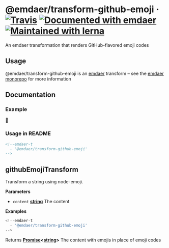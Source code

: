 <!--
  This file was generated by emdaer

  Its template can be found at .emdaer/README.emdaer.md
-->

<h1 id="-emdaer-transform-github-emoji-travis-documented-with-emdaer-maintained-with-lerna">@emdaer/transform-github-emoji · <a href="https://travis-ci.org/emdaer/emdaer/"><img src="https://img.shields.io/travis/emdaer/emdaer.svg?style=flat-square" alt="Travis"></a> <a href="https://github.com/emdaer/emdaer"><img src="https://img.shields.io/badge/📓-documented%20with%20emdaer-F06632.svg?style=flat-square" alt="Documented with emdaer"></a> <a href="https://lernajs.io/"><img src="https://img.shields.io/badge/🐉-maintained%20with%20lerna-cc00ff.svg?style=flat-square" alt="Maintained with lerna"></a></h1>
<p>An emdaer transformation that renders GitHub-flavored emoji codes</p>
<h2 id="usage">Usage</h2>
<p>@emdaer/transform-github-emoji is an <a href="https://github.com/emdaer/emdaer/">emdaer</a> transform – see the <a href="https://github.com/emdaer/emdaer/">emdaer monorepo</a> for more information</p>
<h2 id="documentation">Documentation</h2>
<h3 id="example">Example</h3>
<p>💯</p>
<h3 id="usage-in-readme">Usage in README</h3>

```md
<!--emdaer-t
  - '@emdaer/transform-github-emoji'
-->
```
<!-- Generated by documentation.js. Update this documentation by updating the source code. -->
<h2 id="githubemojitransform">githubEmojiTransform</h2>
<p>Transform a string using node-emoji.</p>
<p><strong>Parameters</strong></p>
<ul>
<li><code>content</code> <strong><a href="https://developer.mozilla.org/en-US/docs/Web/JavaScript/Reference/Global_Objects/String">string</a></strong> The content</li>
</ul>
<p><strong>Examples</strong></p>

```javascript
<!--emdaer-t
  - '@emdaer/transform-github-emoji'
-->
```
<p>Returns <strong><a href="https://developer.mozilla.org/en-US/docs/Web/JavaScript/Reference/Global_Objects/Promise">Promise</a>&lt;<a href="https://developer.mozilla.org/en-US/docs/Web/JavaScript/Reference/Global_Objects/String">string</a>&gt;</strong> The content with emojis in place of emoji codes</p>

